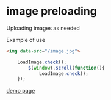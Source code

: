 # image preloading
Uploading images as needed

Example of use

```html
<img data-src="/image.jpg">
```

```javascript
	LoadImage.check();
   		$(window).scroll(function(){
	  		LoadImage.check();
 	});
```

<a href="http://jsfiddle.net/FastEngine/d3k8aepv/1/" target="_blank">demo page</a>
